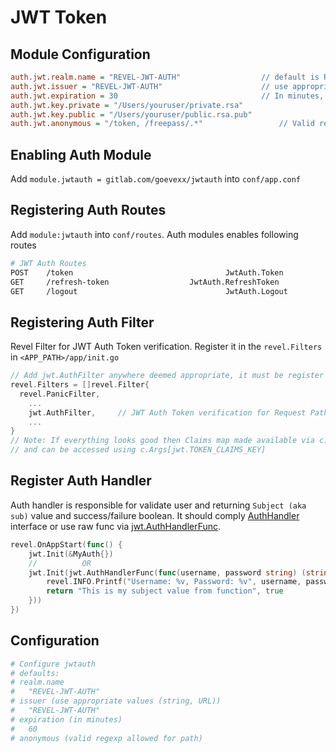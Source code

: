 
# JWT Token
## Module Configuration
```ini
auth.jwt.realm.name = "REVEL-JWT-AUTH"                  // default is REVEL-JWT-AUTH
auth.jwt.issuer = "REVEL-JWT-AUTH" 				        // use appropriate values (string, URL), default is REVEL-JWT-AUTH
auth.jwt.expiration = 30						        // In minutes, default is 60 minutes
auth.jwt.key.private = "/Users/youruser/private.rsa"
auth.jwt.key.public = "/Users/youruser/public.rsa.pub"
auth.jwt.anonymous = "/token, /freepass/.*"  				// Valid regexp allowed for path
```

## Enabling Auth Module

Add `module.jwtauth = gitlab.com/goevexx/jwtauth` into `conf/app.conf`

## Registering Auth Routes

Add `module:jwtauth` into `conf/routes`. Auth modules enables following routes
```sh
# JWT Auth Routes
POST	/token									JwtAuth.Token
GET		/refresh-token					JwtAuth.RefreshToken
GET		/logout									JwtAuth.Logout
```

## Registering Auth Filter

Revel Filter for JWT Auth Token verification. Register it in the `revel.Filters` in `<APP_PATH>/app/init.go`

```go
// Add jwt.AuthFilter anywhere deemed appropriate, it must be register after revel.PanicFilter
revel.Filters = []revel.Filter{
  revel.PanicFilter,
	...
	jwt.AuthFilter,		// JWT Auth Token verification for Request Paths
	...
}
// Note: If everything looks good then Claims map made available via c.Args
// and can be accessed using c.Args[jwt.TOKEN_CLAIMS_KEY]
```

## Register Auth Handler

Auth handler is responsible for validate user and returning `Subject (aka sub)` value and success/failure boolean. It should comply [AuthHandler](https://github.com/goevexx/jwtauth/blob/master/app/jwt/jwt.go#L31) interface or use raw func via [jwt.AuthHandlerFunc](https://github.com/goevexx/jwtauth/blob/master/app/jwt/jwt.go#L37).
```go
revel.OnAppStart(func() {
	jwt.Init(&MyAuth{})
	//          OR
	jwt.Init(jwt.AuthHandlerFunc(func(username, password string) (string, bool) {
		revel.INFO.Printf("Username: %v, Password: %v", username, password)
		return "This is my subject value from function", true
	}))
})
```

## Configuration

```ini
# Configure jwtauth
# defaults: 
# realm.name
#   "REVEL-JWT-AUTH"
# issuer (use appropriate values (string, URL))
#   "REVEL-JWT-AUTH"
# expiration (in minutes)
#   60
# anonymous (valid regexp allowed for path)
```
